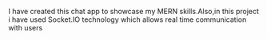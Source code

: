 I have created this chat app to showcase my MERN skills.Also,in this project i have used Socket.IO technology which allows real time communication with users
